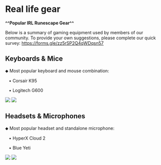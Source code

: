# Real life gear
**^^Popular IRL Runescape Gear^^**


Below is a summary of gaming equipment used by members of our community. To provide your own suggestions, please complete our quick survey: <https://forms.gle/zz5rSP2Q4qWDqsn57>


## Keyboards & Mice


⬥ Most popular keyboard and mouse combination:

 ‎ ‎ ‎ ‎• Corsair K95

 ‎ ‎ ‎ ‎• Logitech G600





<img class="media" src="https://i.imgur.com/mJUICRN.png">









<img class="media" src="https://i.imgur.com/7sMx90O.png">






## Headsets & Microphones


⬥ Most popular headset and standalone microphone:

 ‎ ‎ ‎ ‎• HyperX Cloud 2

 ‎ ‎ ‎ ‎• Blue Yeti





<img class="media" src="https://i.imgur.com/nEg2vPW.png">









<img class="media" src="https://i.imgur.com/jWPouLo.png">









